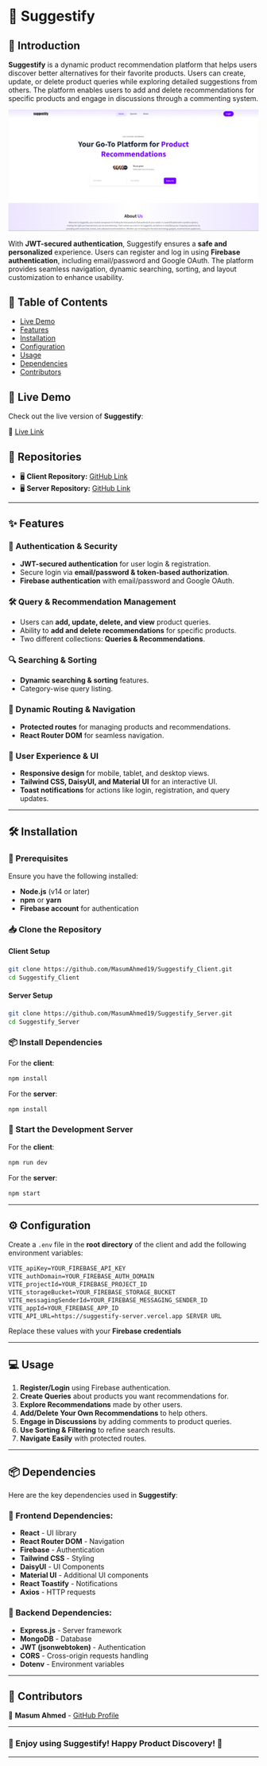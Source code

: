 # 📌 Suggestify  

## 🚀 Introduction  

**Suggestify** is a dynamic product recommendation platform that helps users discover better alternatives for their favorite products. Users can create, update, or delete product queries while exploring detailed suggestions from others. The platform enables users to add and delete recommendations for specific products and engage in discussions through a commenting system.  

![Alt text](./public/suggestify%20hero.PNG)

With **JWT-secured authentication**, Suggestify ensures a **safe and personalized** experience. Users can register and log in using **Firebase authentication**, including email/password and Google OAuth. The platform provides seamless navigation, dynamic searching, sorting, and layout customization to enhance usability.  

## 📜 Table of Contents  

- [Live Demo](#-live-demo)  
- [Features](#-features)  
- [Installation](#-installation)  
- [Configuration](#-configuration)  
- [Usage](#-usage)  
- [Dependencies](#-dependencies)  
- [Contributors](#-contributors)  


## 🔗 Live Demo  

Check out the live version of **Suggestify**:  

🔗 [Live Link](https://suggestify-28d19.web.app/)  

## 📂 Repositories  

- 🖥️ **Client Repository:** [GitHub Link](https://github.com/MasumAhmed19/Suggestify_Client)  
- 🖥️ **Server Repository:** [GitHub Link](https://github.com/MasumAhmed19/Suggestify_Server)  

---

## ✨ Features  

### 🔐 Authentication & Security  
- **JWT-secured authentication** for user login & registration.  
- Secure login via **email/password & token-based authorization**.  
- **Firebase authentication** with email/password and Google OAuth.  

### 🛠️ Query & Recommendation Management  
- Users can **add, update, delete, and view** product queries.  
- Ability to **add and delete recommendations** for specific products.  
- Two different collections: **Queries & Recommendations**.  

### 🔍 Searching & Sorting  
- **Dynamic searching & sorting** features.  
- Category-wise query listing.  

### 🚀 Dynamic Routing & Navigation  
- **Protected routes** for managing products and recommendations.  
- **React Router DOM** for seamless navigation.  

### 🎨 User Experience & UI  
- **Responsive design** for mobile, tablet, and desktop views.  
- **Tailwind CSS, DaisyUI, and Material UI** for an interactive UI.  
- **Toast notifications** for actions like login, registration, and query updates.  

---

## 🛠️ Installation  

### 🔧 Prerequisites  
Ensure you have the following installed:  
- **Node.js** (v14 or later)  
- **npm** or **yarn**  
- **Firebase account** for authentication  

### 📥 Clone the Repository  

#### Client Setup  
```sh
git clone https://github.com/MasumAhmed19/Suggestify_Client.git  
cd Suggestify_Client  
```

#### Server Setup  
```sh
git clone https://github.com/MasumAhmed19/Suggestify_Server.git  
cd Suggestify_Server  
```

### 📦 Install Dependencies  

For the **client**:  
```sh
npm install  
```

For the **server**:  
```sh
npm install  
```

### 🚀 Start the Development Server  

For the **client**:  
```sh
npm run dev  
```

For the **server**:  
```sh
npm start  
```

---

## ⚙️ Configuration  

Create a `.env` file in the **root directory** of the client and add the following environment variables:  

```env
VITE_apiKey=YOUR_FIREBASE_API_KEY
VITE_authDomain=YOUR_FIREBASE_AUTH_DOMAIN
VITE_projectId=YOUR_FIREBASE_PROJECT_ID
VITE_storageBucket=YOUR_FIREBASE_STORAGE_BUCKET
VITE_messagingSenderId=YOUR_FIREBASE_MESSAGING_SENDER_ID
VITE_appId=YOUR_FIREBASE_APP_ID
VITE_API_URL=https://suggestify-server.vercel.app SERVER URL
```

Replace these values with your **Firebase credentials**  

---

## 💻 Usage  

1. **Register/Login** using Firebase authentication.  
2. **Create Queries** about products you want recommendations for.  
3. **Explore Recommendations** made by other users.  
4. **Add/Delete Your Own Recommendations** to help others.  
5. **Engage in Discussions** by adding comments to product queries.  
6. **Use Sorting & Filtering** to refine search results.  
7. **Navigate Easily** with protected routes.  

---

## 📦 Dependencies  

Here are the key dependencies used in **Suggestify**:  

### 🔹 Frontend Dependencies:  
- **React** - UI library  
- **React Router DOM** - Navigation  
- **Firebase** - Authentication  
- **Tailwind CSS** - Styling  
- **DaisyUI** - UI Components  
- **Material UI** - Additional UI components  
- **React Toastify** - Notifications  
- **Axios** - HTTP requests  

### 🔹 Backend Dependencies:  
- **Express.js** - Server framework  
- **MongoDB** - Database  
- **JWT (jsonwebtoken)** - Authentication  
- **CORS** - Cross-origin requests handling  
- **Dotenv** - Environment variables  

---

## 🤝 Contributors  

👤 **Masum Ahmed** - [GitHub Profile](https://github.com/MasumAhmed19)  


---

### 🎉 Enjoy using Suggestify! Happy Product Discovery! 🚀  

---
